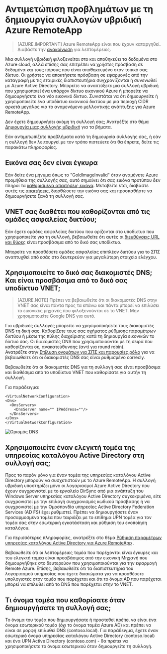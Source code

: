 
<properties
    pageTitle="Αντιμετώπιση προβλημάτων με τη δημιουργία συλλογών υβριδική RemoteApp | Microsoft Azure"
    description="Μάθετε πώς μπορείτε να αντιμετωπίσετε αποτυχίες δημιουργίας συλλογής υβριδική RemoteApp"
    services="remoteapp"
    documentationCenter=""
    authors="vkbucha"
    manager="mbaldwin" />

<tags
    ms.service="remoteapp"
    ms.workload="compute"
    ms.tgt_pltfrm="na"
    ms.devlang="na"
    ms.topic="article"
    ms.date="08/15/2016"
    ms.author="elizapo" />



# <a name="troubleshoot-creating-azure-remoteapp-hybrid-collections"></a>Αντιμετώπιση προβλημάτων με τη δημιουργία συλλογών υβριδική Azure RemoteApp

> [AZURE.IMPORTANT]
> Azure RemoteApp είναι που έχουν καταργηθεί. Διαβάστε την [ανακοίνωση](https://go.microsoft.com/fwlink/?linkid=821148) για λεπτομέρειες.

Μια συλλογή υβριδική φιλοξενείται στο και αποθηκεύει τα δεδομένα στο Azure cloud, αλλά επίσης σας επιτρέπει να χρήστες πρόσβαση σε δεδομένα και τους πόρους που είναι αποθηκευμένο στον τοπικό σας δίκτυο. Οι χρήστες να αποκτήσετε πρόσβαση σε εφαρμογές από την καταγραφή με τις εταιρικές διαπιστευτήρια συγχρονίζονται ή συνενωθεί με Azure Active Directory. Μπορείτε να αναπτύξετε μια συλλογή υβριδική που χρησιμοποιεί ένα υπάρχον δίκτυο εικονικού Azure ή μπορείτε να δημιουργήσετε ένα νέο εικονικό δίκτυο. Συνιστάται να ότι δημιουργείτε ή χρησιμοποιείτε ένα υποδίκτυο εικονικού δικτύου με μια περιοχή CIDR αρκετά μεγάλος για το αναμενόμενο μελλοντικής ανάπτυξης για Azure RemoteApp.

Δεν έχετε δημιουργήσει ακόμη τη συλλογή σας; Ανατρέξτε στο θέμα [Δημιουργία μιας συλλογής υβριδική](remoteapp-create-hybrid-deployment.md) για τα βήματα.

Εάν αντιμετωπίζετε προβλήματα κατά τη δημιουργία συλλογής σας, ή εάν η συλλογή δεν λειτουργεί με τον τρόπο πιστεύετε ότι θα έπρεπε, δείτε τις παρακάτω πληροφορίες.

## <a name="your-image-is-invalid"></a>Εικόνα σας δεν είναι έγκυρα ##
Εάν δείτε ένα μήνυμα όπως το "GoldImageInvalid" όταν αναμένετε Azure προμήθεια της συλλογής σας, αυτό σημαίνει ότι σας εικόνα προτύπου δεν πληροί τα [καθορισμένα απαιτήσεις εικόνα](remoteapp-imagereqs.md). Μεταβείτε έτσι, διαβάστε αυτές τις [απαιτήσεις](remoteapp-imagereqs.md), διορθώσετε την εικόνα σας και προσπαθήστε να δημιουργήσετε ξανά τη συλλογή σας.



## <a name="does-your-vnet-have-network-security-groups-defined"></a>VNET σας διαθέτει που καθορίζονται από τις ομάδες ασφαλείας δικτύου; ##
Εάν έχετε ομάδες ασφαλείας δικτύου που ορίζονται στο υποδίκτυο που χρησιμοποιείτε για τη συλλογή, βεβαιωθείτε ότι αυτές οι [διευθύνσεις URL και θύρες](remoteapp-ports.md) είναι προσβάσιμα από το δικό σας υποδίκτυο.

Μπορείτε να προσθέσετε ομάδες ασφαλείας επιπλέον δικτύου για το ΣΠΣ αναπτυχθεί από εσάς στο δευτερεύον για μεγαλύτερη στοιχείο ελέγχου.

## <a name="are-you-using-your-own-dns-servers-and-are-they-accessible-from-your-vnet-subnet"></a>Χρησιμοποιείτε το δικό σας διακομιστές DNS; Και είναι προσβάσιμα από το δικό σας υποδίκτυο VNET; ##
>[AZURE.NOTE] Πρέπει να βεβαιωθείτε ότι οι διακομιστές DNS στην VNET σας είναι πάντα προς τα επάνω και πάντα μπορεί να επιλύσει το εικονικές μηχανές που φιλοξενούνται σε το VNET. Μην χρησιμοποιείτε Google DNS για αυτό.


Για υβριδικές συλλογές μπορείτε να χρησιμοποιήσετε τους διακομιστές DNS τη δική σας. Καθορίζετε τους σας σχήματος ρύθμισης παραμέτρων δικτύου ή μέσω της πύλης διαχείρισης κατά τη δημιουργία εικονικών το δίκτυό σας. Οι διακομιστές DNS που χρησιμοποιούνται με τη σειρά που καθορίζονται σε, ανακατεύθυνσης (αντί για round robin).  
Ανατρέξτε στην [Επίλυση ονομάτων για ΣΠΣ και παρουσίες ρόλο](../virtual-network/virtual-networks-name-resolution-for-vms-and-role-instances.md) για να βεβαιωθείτε ότι οι διακομιστές DNS σας είναι ρυθμισμένο correcly.

Βεβαιωθείτε ότι οι διακομιστές DNS για τη συλλογή σας είναι προσβάσιμα και διαθέσιμα από το υποδίκτυο VNET που καθορίσατε για αυτήν τη συλλογή.

Για παράδειγμα:

    <VirtualNetworkConfiguration>
    <Dns>
      <DnsServers>
        <DnsServer name="" IPAddress=""/>
      </DnsServers>
    </Dns>
    </VirtualNetworkConfiguration>

![Ορισμός DNS](./media/remoteapp-hybridtrouble/dnsvpn.png)

## <a name="are-you-using-an-active-directory-domain-controller-in-your-collection"></a>Χρησιμοποιείτε έναν ελεγκτή τομέα της υπηρεσίας καταλόγου Active Directory στη συλλογή σας; ##
Προς το παρόν μόνο για έναν τομέα της υπηρεσίας καταλόγου Active Directory μπορούν να συσχετιστούν με το Azure RemoteApp. Η συλλογή υβριδική υποστηρίζει μόνο οι λογαριασμοί Azure Active Directory που έχουν συγχρονιστεί με το εργαλείο DirSync από μια ανάπτυξη του Windows Server υπηρεσίας καταλόγου Active Directory συγκεκριμένα, είτε συγχρονιστεί με την επιλογή συγχρονισμός κωδικού πρόσβασης ή να συγχρονιστεί με την Ομοσπονδία υπηρεσίες Active Directory Federation Services (AD FS) έχει ρυθμιστεί. Πρέπει να δημιουργήσετε έναν προσαρμοσμένο τομέα που ταιριάζει με το επίθημα UPN τομέα για τον τομέα σας στην εσωτερική εγκατάσταση και ρύθμιση του ενοποίηση καταλόγου.

Για περισσότερες πληροφορίες, ανατρέξτε στο θέμα [Ρύθμιση παραμέτρων υπηρεσίας καταλόγου Active Directory για Azure RemoteApp](remoteapp-ad.md) .

Βεβαιωθείτε ότι οι λεπτομέρειες τομέα που παρέχονται είναι έγκυρες και του ελεγκτή τομέα είναι προσβάσιμος από την εικονική Μηχανή που δημιουργήθηκε στο δευτερεύον που χρησιμοποιούνται για την εφαρμογή Remote Azure. Επίσης, βεβαιωθείτε ότι τα διαπιστευτήρια του λογαριασμού υπηρεσίας που έχετε δικαιώματα για να προσθέσετε υπολογιστές στον τομέα που παρέχεται και ότι το όνομα AD που παρέχεται μπορεί να επιλυθεί από το DNS που παρέχεται στην το VNET.

## <a name="what-domain-name-did-you-specify-when-you-created-your-collection"></a>Τι όνομα τομέα που καθορίσατε όταν δημιουργήσατε τη συλλογή σας; ##

Το όνομα του τομέα που δημιουργήσατε ή προστεθεί πρέπει να είναι ένα όνομα εσωτερικού τομέα (όχι το όνομα τομέα Azure AD) και πρέπει να είναι σε μορφή επιλυθεί DNS (contoso.local). Για παράδειγμα, έχετε έναν εσωτερικό όνομα υπηρεσίας καταλόγου Active Directory (contoso.local) και ένα UPN Active Directory (contoso.com) - θα πρέπει να χρησιμοποιήσετε το όνομα εσωτερικού όταν δημιουργείτε τη συλλογή.

